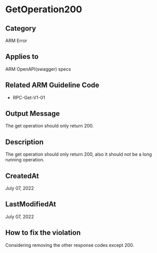 # GetOperation200

## Category

ARM Error

## Applies to

ARM OpenAPI(swagger) specs

## Related ARM Guideline Code

- RPC-Get-V1-01

## Output Message

The get operation should only return 200.

## Description

The get operation should only return 200, also it should not be a long running operation.

## CreatedAt

July 07, 2022

## LastModifiedAt

July 07, 2022

## How to fix the violation

Considering removing the other response codes except 200.
